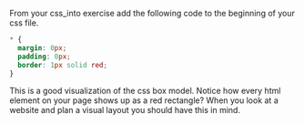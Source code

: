 From your css_into exercise add the following code to the beginning of your css file.
```css
* {
  margin: 0px;
  padding: 0px;
  border: 1px solid red;
}

```
This is a good visualization of the css box model. Notice how every html element on your page shows up as a red rectangle? When you look at a website and plan a visual layout you should have this in mind.


<!-- 1. Add a padding of 15px to your h1. Notice that red lines stay together? Experiment with your padding size and see what happens when your change specific padding sides. Exp: padding-left: 50px. -->

<!-- 2. Change the width of your h1 tag to a different percentage. -->

<!-- 3. Now add a margin bottom of 20px to your h1 tag and see what happens. Notice that the red lines separate? -->

<!-- 4. Remove the div around the p tag below your h1. Now add a margin-top 20px to your p tag. What changed? Why? Hint: Margins are only concerned about the space around the element as a whole. -->

<!-- 5. Experiment giving your li's different margins and paddings. Change their border thickness and color. -->

<!-- 6. Look at your page and think about how you could break it down into slightly bigger boxes. This will become a very important design concept especially when working with React. Maybe each ul is it's own section. Each ol it's own. Perhaps all of the contact me is it's own section. -->

<!-- 7. In your index.html wrap the different sections you came up with in div tags and change the * {} in your css file to the word div. You should see that you've now broken up the page into more manageable sections. Play around with different widths, margins, paddings, and any other styles you'd like to explore. -->
